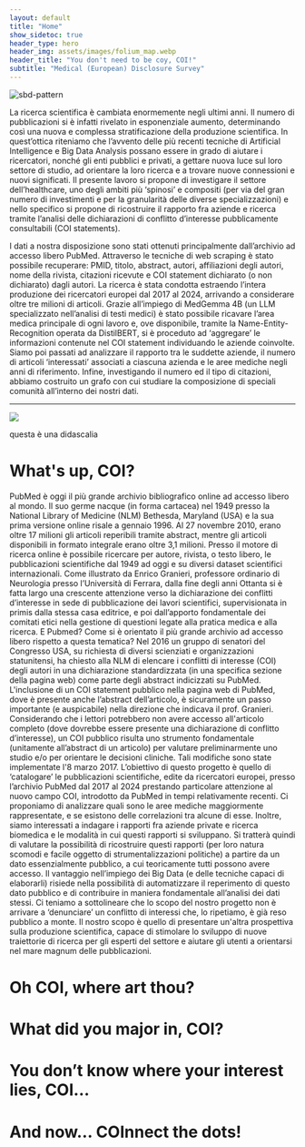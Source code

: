 ```yaml
---
layout: default
title: "Home"
show_sidetoc: true
header_type: hero
header_img: assets/images/folium_map.webp
header_title: "You don't need to be coy, COI!"
subtitle: "Medical (European) Disclosure Survey"
---
```


<div class="full-width-wrapper">
    <img src="{{ site.baseurl }}/assets/images/header.svg" alt="sbd-pattern" class="full-width-image">
</div>

La ricerca scientifica è cambiata enormemente negli ultimi anni. Il numero di pubblicazioni si è infatti rivelato in esponenziale aumento, determinando così una nuova e complessa stratificazione della produzione scientifica. In quest’ottica riteniamo che l’avvento delle più recenti tecniche di Artificial Intelligence e Big Data Analysis possano essere in grado di aiutare i ricercatori, nonché gli enti pubblici e privati, a gettare nuova luce sul loro settore di studio, ad orientare la loro ricerca e a trovare nuove connessioni e nuovi significati.
Il presente lavoro si propone di investigare il settore dell’healthcare, uno degli ambiti più ‘spinosi’ e compositi (per via del gran numero di investimenti e per la granularità delle diverse specializzazioni) e nello specifico si propone di ricostruire il rapporto fra aziende e ricerca tramite l’analisi delle dichiarazioni di conflitto d’interesse pubblicamente consultabili (COI statements).

I dati a nostra disposizione sono stati ottenuti principalmente dall’archivio ad accesso libero PubMed. Attraverso le tecniche di web scraping è stato possibile recuperare: PMID, titolo, abstract, autori, affiliazioni degli autori, nome della rivista, citazioni ricevute e COI statement dichiarato (o non dichiarato) dagli autori. La ricerca è stata condotta estraendo l’intera produzione dei ricercatori europei dal 2017 al 2024, arrivando a considerare oltre tre milioni di articoli. Grazie all’impiego di MedGemma 4B (un LLM specializzato nell’analisi di testi medici) è stato possibile ricavare l’area medica principale di ogni lavoro e, ove disponibile, tramite la Name-Entity-Recognition operata da DistilBERT, si è proceduto ad ‘aggregare’ le informazioni contenute nel COI statement individuando le aziende coinvolte.
Siamo poi passati ad analizzare il rapporto tra le suddette aziende, il numero di articoli ‘interessati’ associati a ciascuna azienda e le aree mediche negli anni di riferimento. Infine, investigando il numero ed il tipo di citazioni, abbiamo costruito un grafo con cui studiare la composizione di speciali comunità all’interno dei nostri dati.

---

![](https://placehold.co/800x200/png)

<div class="didascalie"> questa è una didascalia </div>


# What's up, COI?

PubMed è oggi il più grande archivio bibliografico online ad accesso libero al mondo. Il suo germe nacque (in forma cartacea) nel 1949 presso la National Library of Medicine (NLM) Bethesda, Maryland (USA) e la sua prima versione online risale a gennaio 1996. Al 27 novembre 2010, erano oltre 17 milioni gli articoli reperibili tramite abstract, mentre gli articoli disponibili in formato integrale erano oltre 3,1 milioni. Presso il motore di ricerca online è possibile ricercare per autore, rivista, o testo libero, le pubblicazioni scientifiche dal 1949 ad oggi e su diversi dataset scientifici internazionali.
Come illustrato da Enrico Granieri, professore ordinario di Neurologia presso l’Università di Ferrara, dalla fine degli anni Ottanta si è fatta largo una crescente attenzione verso la dichiarazione dei conflitti d’interesse in sede di pubblicazione dei lavori scientifici, supervisionata in primis dalla stessa casa editrice, e poi dall’apporto fondamentale dei comitati etici nella gestione di questioni legate alla pratica medica e alla ricerca. E Pubmed? Come si è orientato il più grande archivio ad accesso libero rispetto a questa tematica?
Nel 2016 un gruppo di senatori del Congresso USA, su richiesta di diversi scienziati e organizzazioni statunitensi, ha chiesto alla NLM di elencare i conflitti di interesse (COI) degli autori in una dichiarazione standardizzata (in una specifica sezione della pagina web) come parte degli abstract indicizzati su PubMed. L'inclusione di un COI statement pubblico nella pagina web di PubMed, dove è presente anche l’abstract dell’articolo, è sicuramente un passo importante (e auspicabile) nella direzione che indicava il prof. Granieri. Considerando che i lettori potrebbero non avere accesso all'articolo completo (dove dovrebbe essere presente una dichiarazione di conflitto d’interesse), un COI pubblico risulta uno strumento fondamentale (unitamente all’abstract di un articolo) per valutare preliminarmente uno studio e/o per orientare le decisioni cliniche. Tali modifiche sono state implementate l'8 marzo 2017.
L’obiettivo di questo progetto è quello di ‘catalogare’ le pubblicazioni scientifiche, edite da ricercatori europei, presso l’archivio PubMed dal 2017 al 2024 prestando particolare attenzione al nuovo campo COI, introdotto da PubMed in tempi relativamente recenti. Ci proponiamo di analizzare quali sono le aree mediche maggiormente rappresentate, e se esistono delle correlazioni tra alcune di esse. Inoltre, siamo interessati a indagare i rapporti fra aziende private e ricerca biomedica e le modalità in cui questi rapporti si sviluppano. Si tratterà quindi di valutare la possibilità di ricostruire questi rapporti (per loro natura scomodi e facile oggetto di strumentalizzazioni politiche) a partire da un dato essenzialmente pubblico, a cui teoricamente tutti possono avere accesso. Il vantaggio nell’impiego dei Big Data (e delle tecniche capaci di elaborarli) risiede nella possibilità di automatizzare il reperimento di questo dato pubblico e di contribuire in maniera fondamentale all’analisi dei dati stessi.
Ci teniamo a sottolineare che lo scopo del nostro progetto non è arrivare a ‘denunciare’ un conflitto di interessi che, lo ripetiamo, è già reso pubblico a monte. Il nostro scopo è quello di presentare un'altra prospettiva sulla produzione scientifica, capace di stimolare lo sviluppo di nuove traiettorie di ricerca per gli esperti del settore e aiutare gli utenti a orientarsi nel mare magnum delle pubblicazioni.

# Oh COI, where art thou?

# What did you major in, COI?

# You don’t know where your interest lies, COI…

# And now… COInnect the dots!














